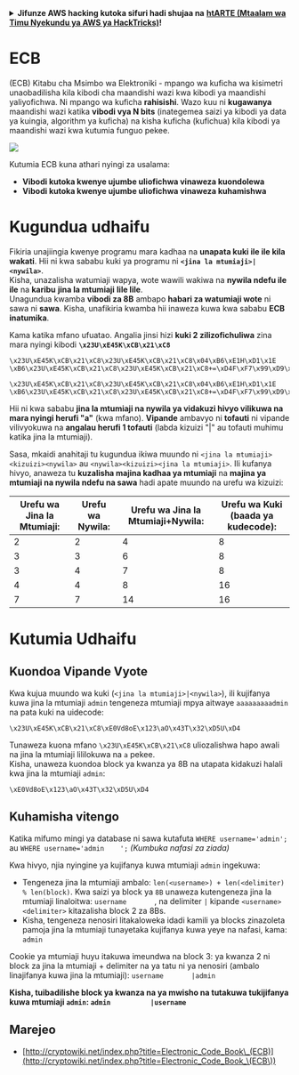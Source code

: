 <details>

<summary><strong>Jifunze AWS hacking kutoka sifuri hadi shujaa na</strong> <a href="https://training.hacktricks.xyz/courses/arte"><strong>htARTE (Mtaalam wa Timu Nyekundu ya AWS ya HackTricks)</strong></a><strong>!</strong></summary>

Njia nyingine za kusaidia HackTricks:

* Ikiwa unataka kuona **kampuni yako ikitangazwa kwenye HackTricks** au **kupakua HackTricks kwa PDF** Angalia [**MIPANGO YA KUJIUNGA**](https://github.com/sponsors/carlospolop)!
* Pata [**swag rasmi ya PEASS & HackTricks**](https://peass.creator-spring.com)
* Gundua [**Familia ya PEASS**](https://opensea.io/collection/the-peass-family), mkusanyiko wetu wa kipekee wa [**NFTs**](https://opensea.io/collection/the-peass-family)
* **Jiunge na** 💬 [**Kikundi cha Discord**](https://discord.gg/hRep4RUj7f) au kikundi cha [**telegram**](https://t.me/peass) au **tufuate** kwenye **Twitter** 🐦 [**@hacktricks_live**](https://twitter.com/hacktricks_live)**.**
* **Shiriki mbinu zako za udukuzi kwa kuwasilisha PRs kwa** [**HackTricks**](https://github.com/carlospolop/hacktricks) na [**HackTricks Cloud**](https://github.com/carlospolop/hacktricks-cloud) repos za github.

</details>


# ECB

(ECB) Kitabu cha Msimbo wa Elektroniki - mpango wa kuficha wa kisimetri unaobadilisha kila kibodi cha maandishi wazi kwa kibodi ya maandishi yaliyofichwa. Ni mpango wa kuficha **rahisishi**. Wazo kuu ni **kugawanya** maandishi wazi katika **vibodi vya N bits** (inategemea saizi ya kibodi ya data ya kuingia, algorithm ya kuficha) na kisha kuficha (kufichua) kila kibodi ya maandishi wazi kwa kutumia funguo pekee.

![](https://upload.wikimedia.org/wikipedia/commons/thumb/e/e6/ECB_decryption.svg/601px-ECB_decryption.svg.png)

Kutumia ECB kuna athari nyingi za usalama:

* **Vibodi kutoka kwenye ujumbe uliofichwa vinaweza kuondolewa**
* **Vibodi kutoka kwenye ujumbe uliofichwa vinaweza kuhamishwa**

# Kugundua udhaifu

Fikiria unajiingia kwenye programu mara kadhaa na **unapata kuki ile ile kila wakati**. Hii ni kwa sababu kuki ya programu ni **`<jina la mtumiaji>|<nywila>`**.\
Kisha, unazalisha watumiaji wapya, wote wawili wakiwa na **nywila ndefu ile ile** na **karibu** **jina la mtumiaji** **lile lile**.\
Unagundua kwamba **vibodi za 8B** ambapo **habari za watumiaji wote** ni sawa ni **sawa**. Kisha, unafikiria kwamba hii inaweza kuwa kwa sababu **ECB inatumika**.

Kama katika mfano ufuatao. Angalia jinsi hizi **kuki 2 zilizofichuliwa** zina mara nyingi kibodi **`\x23U\xE45K\xCB\x21\xC8`**
```
\x23U\xE45K\xCB\x21\xC8\x23U\xE45K\xCB\x21\xC8\x04\xB6\xE1H\xD1\x1E \xB6\x23U\xE45K\xCB\x21\xC8\x23U\xE45K\xCB\x21\xC8+=\xD4F\xF7\x99\xD9\xA9

\x23U\xE45K\xCB\x21\xC8\x23U\xE45K\xCB\x21\xC8\x04\xB6\xE1H\xD1\x1E \xB6\x23U\xE45K\xCB\x21\xC8\x23U\xE45K\xCB\x21\xC8+=\xD4F\xF7\x99\xD9\xA9
```
Hii ni kwa sababu **jina la mtumiaji na nywila ya vidakuzi hivyo vilikuwa na mara nyingi herufi "a"** (kwa mfano). **Vipande** ambavyo ni **tofauti** ni vipande vilivyokuwa na **angalau herufi 1 tofauti** (labda kizuizi "|" au tofauti muhimu katika jina la mtumiaji).

Sasa, mkaidi anahitaji tu kugundua ikiwa muundo ni `<jina la mtumiaji><kizuizi><nywila>` au `<nywila><kizuizi><jina la mtumiaji>`. Ili kufanya hivyo, anaweza tu **kuzalisha majina kadhaa ya mtumiaji** na **majina ya mtumiaji na nywila ndefu na sawa** hadi apate muundo na urefu wa kizuizi:

| Urefu wa Jina la Mtumiaji: | Urefu wa Nywila: | Urefu wa Jina la Mtumiaji+Nywila: | Urefu wa Kuki (baada ya kudecode): |
| --------------------------- | ---------------- | --------------------------------- | ----------------------------------- |
| 2                           | 2                | 4                                 | 8                                   |
| 3                           | 3                | 6                                 | 8                                   |
| 3                           | 4                | 7                                 | 8                                   |
| 4                           | 4                | 8                                 | 16                                  |
| 7                           | 7                | 14                                | 16                                  |

# Kutumia Udhaifu

## Kuondoa Vipande Vyote

Kwa kujua muundo wa kuki (`<jina la mtumiaji>|<nywila>`), ili kujifanya kuwa jina la mtumiaji `admin` tengeneza mtumiaji mpya aitwaye `aaaaaaaaadmin` na pata kuki na uidecode:
```
\x23U\xE45K\xCB\x21\xC8\xE0Vd8oE\x123\aO\x43T\x32\xD5U\xD4
```
Tunaweza kuona mfano `\x23U\xE45K\xCB\x21\xC8` uliozalishwa hapo awali na jina la mtumiaji lililokuwa na `a` pekee.\
Kisha, unaweza kuondoa block ya kwanza ya 8B na utapata kidakuzi halali kwa jina la mtumiaji `admin`:
```
\xE0Vd8oE\x123\aO\x43T\x32\xD5U\xD4
```
## Kuhamisha vitengo

Katika mifumo mingi ya database ni sawa kutafuta `WHERE username='admin';` au `WHERE username='admin    ';` _(Kumbuka nafasi za ziada)_

Kwa hivyo, njia nyingine ya kujifanya kuwa mtumiaji `admin` ingekuwa:

* Tengeneza jina la mtumiaji ambalo: `len(<username>) + len(<delimiter) % len(block)`. Kwa saizi ya block ya `8B` unaweza kutengeneza jina la mtumiaji linaloitwa: `username       `, na delimiter `|` kipande `<username><delimiter>` kitazalisha block 2 za 8Bs.
* Kisha, tengeneza nenosiri litakaloweka idadi kamili ya blocks zinazoleta pamoja jina la mtumiaji tunayetaka kujifanya kuwa yeye na nafasi, kama: `admin   `

Cookie ya mtumiaji huyu itakuwa imeundwa na block 3: ya kwanza 2 ni block za jina la mtumiaji + delimiter na ya tatu ni ya nenosiri (ambalo linajifanya kuwa jina la mtumiaji): `username       |admin   `

**Kisha, tuibadilishe block ya kwanza na ya mwisho na tutakuwa tukijifanya kuwa mtumiaji `admin`: `admin          |username`**

## Marejeo

* [http://cryptowiki.net/index.php?title=Electronic_Code_Book\_(ECB)](http://cryptowiki.net/index.php?title=Electronic_Code_Book_\(ECB\))

